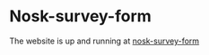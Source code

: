 # Nosk-survey-form

The website is up and running at [nosk-survey-form](https://bishallamichhane10.github.io/Nosk-survey-form/index.html)
